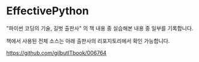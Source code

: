 # EffectivePython

"파이썬 코딩의 기술, 길벗 출판사" 의 책 내용 중 실습해본 내용 중 일부를 기록합니다.

책에서 사용된 전체 소스는 아래 출판사의 리포지토리에서 확인 가능합니다.

https://github.com/gilbutITbook/006764
